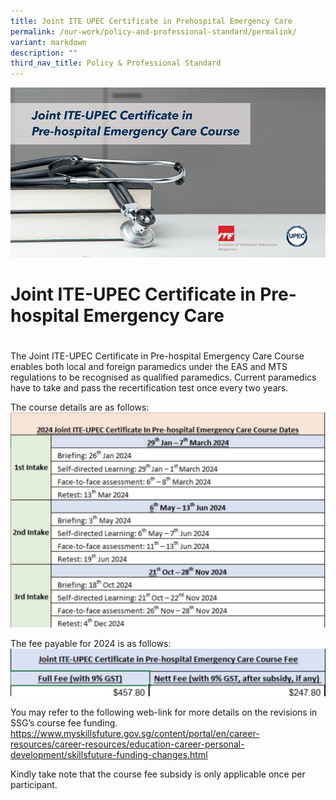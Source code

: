 ```yaml
---
title: Joint ITE UPEC Certificate in Prehospital Emergency Care
permalink: /our-work/policy-and-professional-standard/permalink/
variant: markdown
description: ""
third_nav_title: Policy & Professional Standard
---
```

![](/images/Amb_Team_Joint_ITE_UPEC_Course.jpeg)

# Joint ITE-UPEC Certificate in Pre-hospital Emergency Care
# 

The Joint ITE-UPEC Certificate in Pre-hospital Emergency Care Course enables both local and foreign paramedics under the EAS and MTS regulations to be recognised as qualified paramedics. Current paramedics have to take and pass the recertification test once every two years.

The course details are as follows:
![](/images/IMG_5937.jpg)

The fee payable for 2024 is as follows:
![Joint ITE-UPEC Course Fee 2024](/images/IMG_5936.jpg)

You may refer to the following web-link for more details on the revisions in SSG’s course fee funding.  
https://www.myskillsfuture.gov.sg/content/portal/en/career-resources/career-resources/education-career-personal-development/skillsfuture-funding-changes.html

Kindly take note that the course fee subsidy is only applicable once per participant.
